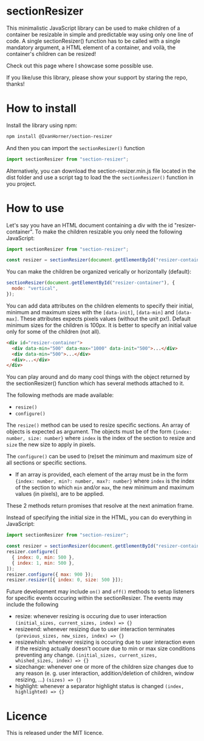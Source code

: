 # sectionResizer

This minimalistic JavaScript library can be used to make children of a container be resizable in simple and predictable way using only one line of code. A single sectionResizer() function has to be called with a single mandatory argument, a HTML element of a container, and voilà, the container's children can be resized!

Check out this page where I showcase some possible use.

If you like/use this library, please show your support by staring the repo, thanks!

# How to install

Install the library using npm:

```bash
npm install @IvanHorner/section-resizer
```

And then you can import the `sectionResizer()` function

```js
import sectionResizer from "section-resizer";
```

Alternatively, you can download the section-resizer.min.js file located in the dist folder and use a script tag to load the the `sectionResizer()` function in you project.

# How to use

Let's say you have an HTML document containing a div with the id "resizer-container". To make the children resizable you only need the following JavaScript:

```js
import sectionResizer from "section-resizer";

const resizer = sectionResizer(document.getElementById("resizer-container"));
```

You can make the children be organized verically or horizontally (default):

```js
sectionResizer(document.getElementById("resizer-container"), {
  mode: "vertical",
});
```

You can add data attributes on the children elements to specify their initial, minimum and maximum sizes with the `[data-init]`, `[data-min]` and `[data-max]`. These attributes expects pixels values (without the unit px!). Default minimum sizes for the children is 100px. It is better to specify an initial value only for some of the children (not all).

```html
<div id="resizer-container">
  <div data-min="500" data-max="1000" data-init="500">...</div>
  <div data-min="500">...</div>
  <div>...</div>
</div>
```

You can play around and do many cool things with the object returned by the sectionResizer() function which has several methods attached to it.

The following methods are made available:

- `resize()`
- `configure()`

The `resize()` method can be used to resize specific sections. An array of objects is expected as argument. The objects must be of the form `{index: number, size: number}` where `index` is the index of the section to resize and `size` the new size to apply in pixels.

The `configure()` can be used to (re)set the minimum and maximum size of all sections or specific sections.

- If an array is provided, each element of the array must be in the form `{index: number, min?: number, max?: number}` where `index` is the index of the section to which `min` and/or `max`, the new minimum and maximum values (in pixels), are to be applied.

These 2 methods return promises that resolve at the next animation frame.

Instead of specifying the initial size in the HTML, you can do everything in JavaScript:

```js
import sectionResizer from "section-resizer";

const resizer = sectionResizer(document.getElementById("resizer-container"));
resizer.configure([
  { index: 0, min: 500 },
  { index: 1, min: 500 },
]);
resizer.configure({ max: 900 });
resizer.resizer([{ index: 0, size: 500 }]);
```

Future development may include `on()` and `off()` methods to setup listeners for specific events occuring within the sectionResizer. The events may include the following

- resize: whenever resizing is occuring due to user interaction
  `(initial_sizes, current_sizes, index) => {}`
- resizeend: whenever resizing due to user interaction terminates
  `(previous_sizes, new_sizes, index) => {}`
- resizewhish: whenever resizing is occuring due to user interaction even if the resizing actually doesn't occure due to
  min or max size conditions preventing any change.
  `(initial_sizes, current_sizes, whished_sizes, index) => {}`
- sizechange: whenever one or more of the children size changes due
  to any reason (e. g. user interaction, addition/deletion of children, window resizing, ...)
  `(sizes) => {}`
- highlight: whenever a separator highlight status is changed
  `(index, highlighted) => {}`

# Licence

This is released under the MIT licence.
